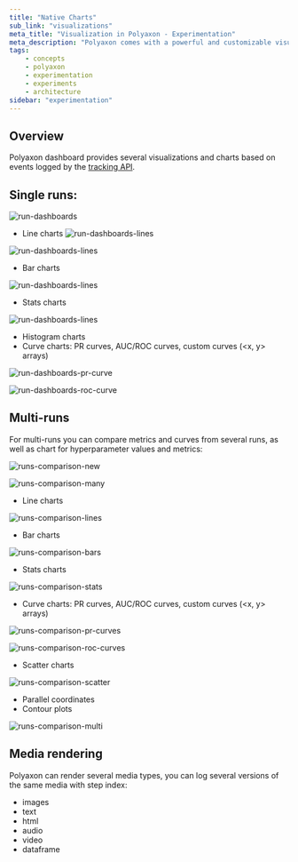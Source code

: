```yaml
---
title: "Native Charts"
sub_link: "visualizations"
meta_title: "Visualization in Polyaxon - Experimentation"
meta_description: "Polyaxon comes with a powerful and customizable visualization system for driving visualization in the dashboard or programmatically."
tags:
    - concepts
    - polyaxon
    - experimentation
    - experiments
    - architecture
sidebar: "experimentation"
---
```


## Overview

Polyaxon dashboard provides several visualizations and charts based on events logged by the [tracking API](/docs/experimentation/tracking/).

## Single runs:

![run-dashboards](../../../../content/images/dashboard/runs/dashboards.png)
 
 * Line charts
![run-dashboards-lines](../../../../content/images/dashboard/runs/dashboards-lines.png)

![run-dashboards-lines](../../../../content/images/dashboard/runs/dashboards-many.png)

 * Bar charts

![run-dashboards-lines](../../../../content/images/dashboard/runs/dashboards-bars.png)
 
 * Stats charts
 
![run-dashboards-lines](../../../../content/images/dashboard/runs/dashboards-stats.png)

 * Histogram charts
 * Curve charts: PR curves, AUC/ROC curves, custom curves (<x, y> arrays)
 
![run-dashboards-pr-curve](../../../../content/images/dashboard/runs/dashboard-pr-curve.png)

![run-dashboards-roc-curve](../../../../content/images/dashboard/runs/dashboards-roc-curve.png)

## Multi-runs
 
For multi-runs you can compare metrics and curves from several runs, as well as chart for hyperparameter values and metrics:

![runs-comparison-new](../../../../content/images/dashboard/comparison/charts-new.png)

![runs-comparison-many](../../../../content/images/dashboard/comparison/charts-many.png)

 * Line charts

![runs-comparison-lines](../../../../content/images/dashboard/comparison/charts-lines.png)

 * Bar charts
 
![runs-comparison-bars](../../../../content/images/dashboard/comparison/charts-bars.png)

 * Stats charts
 
![runs-comparison-stats](../../../../content/images/dashboard/comparison/charts-stats.png)
 
 * Curve charts: PR curves, AUC/ROC curves, custom curves (<x, y> arrays)

![runs-comparison-pr-curves](../../../../content/images/dashboard/comparison/charts-pr-curves.png)

![runs-comparison-roc-curves](../../../../content/images/dashboard/comparison/charts-roc-curves.png)

 * Scatter charts

![runs-comparison-scatter](../../../../content/images/dashboard/comparison/charts-scatter.png)

 * Parallel coordinates
 * Contour plots

![runs-comparison-multi](../../../../content/images/dashboard/comparison/charts-multi.png) 

## Media rendering

Polyaxon can render several media types, you can log several versions of the same media with step index:

 * images
 * text
 * html
 * audio
 * video
 * dataframe
